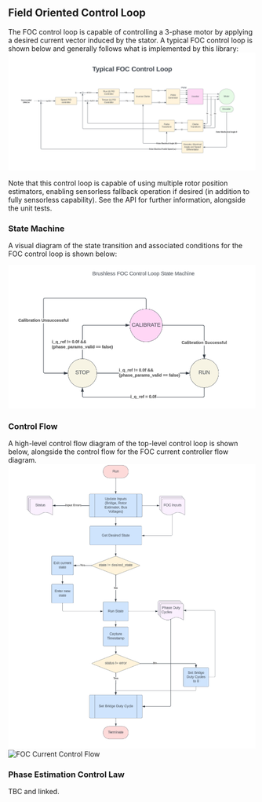 ## Field Oriented Control Loop
The FOC control loop is capable of controlling a 3-phase motor by applying a desired current vector induced by the stator. A typical FOC control loop is shown below and generally follows what is implemented by this library:
![Typical Sensored FOC](https://github.com/sahil-kale/basilisk-actuator-control-lib/blob/main/assets/typicalfoc.png)

Note that this control loop is capable of using multiple rotor position estimators, enabling sensorless fallback operation if desired (in addition to fully sensorless capability). See the API for further information, alongside the unit tests.

### State Machine
A visual diagram of the state transition and associated conditions for the FOC control loop is shown below:

![State Machine](https://github.com/sahil-kale/basilisk-actuator-control-lib/blob/main/assets/BrushlessFOCStateMachine.png)

### Control Flow
A high-level control flow diagram of the top-level control loop is shown below, alongside the control flow for the FOC current controller flow diagram.
![High level control flow diagram](https://github.com/sahil-kale/basilisk-actuator-control-lib/blob/main/assets/BrushlessFOCHighLevelControlFlow.png)
![FOC Current Control Flow](https://github.com/sahil-kale/basilisk-actuator-control-lib/blob/main/assets/BrushlessFOC_FOCControlFlow_.png)

### Phase Estimation Control Law
TBC and linked.